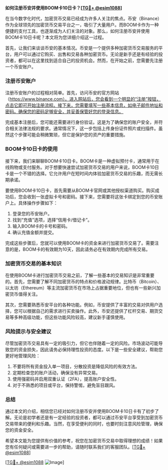 **如何注册币安并使用BOOM卡10日卡？[[TG💪+ @esim1088](https://t.me/s/esim1088)]**

在当今数字化时代，加密货币交易已经成为许多人关注的焦点。币安（Binance）作为全球领先的加密货币交易平台之一，吸引了大量用户。而BOOM卡作为一种便捷的支付工具，也逐渐成为人们关注的对象。那么，如何注册币安并使用BOOM卡10日卡呢？本文将为您详细介绍这一过程。

首先，让我们来谈谈币安的基本情况。币安是一个提供多种加密货币交易服务的平台，用户可以通过它购买、出售和交易各种加密货币。无论是新手还是有经验的投资者，都可以在这里找到适合自己的投资机会。然而，在开始之前，您需要先注册一个币安账户。

### 注册币安账户

注册币安账户的过程相对简单。首先，访问币安的官方网站（https://www.binance.com）。进入网站后，您会看到一个明显的“注册”按钮，点击它即可开始注册流程。接下来，您需要填写一些基本信息，如电子邮件地址和密码。确保您的密码足够安全，并妥善保管好您的登录信息。

完成基本注册后，您可能还需要进行身份验证。这是为了确保您的账户安全，并符合相关法律法规的要求。通常情况下，这一步包括上传身份证件照片或扫描件。虽然这个步骤可能会稍微繁琐，但它是保护您的资产的重要措施。

### BOOM卡10日卡的使用

接下来，我们来聊聊BOOM卡10日卡。BOOM卡是一种虚拟预付卡，通常用于在线购物或支付服务。对于想要快速尝试加密货币交易的用户来说，BOOM卡10日卡是一个不错的选择。它允许用户在短时间内体验加密货币交易的乐趣，而无需长期承诺。

要使用BOOM卡10日卡，首先需要从BOOM卡官网或其他授权渠道购买。购买成功后，您会收到一张虚拟卡号和密码。接下来，您需要将这张卡绑定到您的币安账户上。具体操作步骤如下：

1. 登录您的币安账户。
2. 找到“充值”选项，选择“信用卡/借记卡”。
3. 输入BOOM卡的卡号和密码。
4. 确认充值金额并提交。

完成这些步骤后，您就可以使用BOOM卡的资金来进行加密货币交易了。需要注意的是，BOOM卡的有效期为10天，因此请务必在有效期内完成所有交易。

### 加密货币交易的基本知识

在使用BOOM卡进行加密货币交易之前，了解一些基本的交易知识是非常重要的。首先，您需要了解不同加密货币的特点和价格波动规律。比特币（Bitcoin）、以太坊（Ethereum）等主流加密货币在市场上占据重要地位，但也有一些新兴加密货币值得关注。

其次，您需要熟悉币安平台的各种功能。例如，币安提供了丰富的交易对供用户选择，您可以根据自己的需求进行买卖操作。此外，币安还提供了杠杆交易、期货交易等多种高级功能，但这些功能风险较高，建议新手谨慎使用。

### 风险提示与安全建议

尽管加密货币交易具有一定的吸引力，但它也伴随着一定的风险。市场波动可能导致您的资金损失，因此请务必保持理性投资的态度。以下是一些安全建议，帮助您更好地管理风险：

1. 不要将所有资金投入单一项目，分散投资是降低风险的有效方法。
2. 定期检查您的账户活动，确保没有异常交易。
3. 使用强密码并启用双重认证（2FA），提高账户安全性。
4. 对于不熟悉的项目或平台，保持警惕，避免盲目跟风。

### 总结

通过本文的介绍，相信您已经对如何注册币安并使用BOOM卡10日卡有了初步了解。无论是初学者还是有一定经验的投资者，都可以通过币安平台享受到加密货币交易带来的便利和乐趣。当然，在享受便利的同时，也要时刻注意风险管理，确保您的资金安全。

希望本文能为您提供有价值的参考，祝您在加密货币交易中取得理想的成绩！如果您有任何疑问或需要进一步的帮助，请随时联系我们的客服团队。[[TG💪+ @esim1088](https://t.me/s/esim1088)]

[[TG💪+ @esim1088](https://t.me/s/esim1088) ![Image](https://i.postimg.cc/4NQfJmqS/Snipaste-2025-05-13-00-14-12.png)]